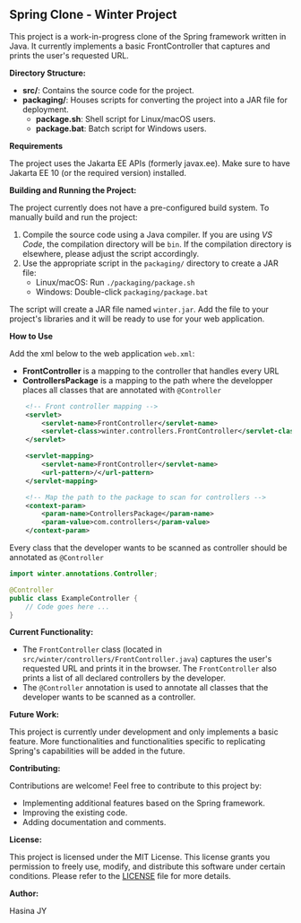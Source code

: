 ## Spring Clone - Winter Project

This project is a work-in-progress clone of the Spring framework written in Java. It currently implements a basic FrontController that captures and prints the user's requested URL.

**Directory Structure:**

* **src/**: Contains the source code for the project.
* **packaging/**: Houses scripts for converting the project into a JAR file for deployment.
    * **package.sh**: Shell script for Linux/macOS users.
    * **package.bat**: Batch script for Windows users.

**Requirements**

The project uses the Jakarta EE APIs (formerly javax.ee). Make sure to have Jakarta EE 10 (or the required version) installed.

**Building and Running the Project:**

The project currently does not have a pre-configured build system. To manually build and run the project:

1. Compile the source code using a Java compiler. If you are using *VS Code*, the compilation directory will be `bin`. If the compilation directory is elsewhere, please adjust the script accordingly.
2. Use the appropriate script in the `packaging/` directory to create a JAR file:
    * Linux/macOS: Run `./packaging/package.sh`
    * Windows: Double-click `packaging/package.bat`

The script will create a JAR file named `winter.jar`. Add the file to your project's libraries and it will be ready to use for your web application.

**How to Use**

Add the xml below to the web application `web.xml`:
* **FrontController** is a mapping to the controller that handles every URL
* **ControllersPackage** is a mapping to the path where the developper places all classes that are annotated with `@Controller`
```XML
    <!-- Front controller mapping -->
    <servlet>
        <servlet-name>FrontController</servlet-name>
        <servlet-class>winter.controllers.FrontController</servlet-class>
    </servlet>

    <servlet-mapping>
        <servlet-name>FrontController</servlet-name>
        <url-pattern>/</url-pattern>
    </servlet-mapping>

    <!-- Map the path to the package to scan for controllers -->
    <context-param>
        <param-name>ControllersPackage</param-name>
        <param-value>com.controllers</param-value>
    </context-param>
```
Every class that the developer wants to be scanned as controller should be annotated as `@Controller`
```java
import winter.annotations.Controller;

@Controller
public class ExampleController {
    // Code goes here ...
}
```

**Current Functionality:**

* The `FrontController` class (located in `src/winter/controllers/FrontController.java`) captures the user's requested URL and prints it in the browser. The `FrontController` also prints a list of all declared controllers by the developer.
* The `@Controller` annotation is used to annotate all classes that the developer wants to be scanned as a controller.

**Future Work:**

This project is currently under development and only implements a basic feature. More functionalities and functionalities specific to replicating Spring's capabilities will be added in the future.

**Contributing:**

Contributions are welcome! Feel free to contribute to this project by:

* Implementing additional features based on the Spring framework.
* Improving the existing code.
* Adding documentation and comments.

**License:**

This project is licensed under the MIT License. This license grants you permission to freely use, modify, and distribute this software under certain conditions. Please refer to the [LICENSE](./LICENSE.md) file for more details.

**Author:**

Hasina JY
